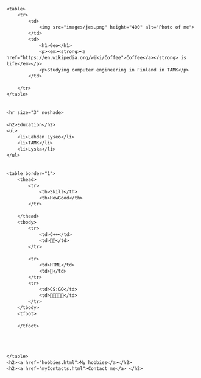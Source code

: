 
<html lang="en">

<head>
    <meta charset="UTF-8">
    <title>Geoculus's site</title>
</head>

<body>

    <table>
        <tr>
            <td>
                <img src="images/jes.png" height="400" alt="Photo of me">
            </td>
            <td>
                <h1>Geo</h1>
                <p><em><strong><a href="https://en.wikipedia.org/wiki/Coffee">Coffee</a></strong> is life</em></p>
                <p>Studying computer engineering in Finland in TAMK</p>
            </td>

        </tr>
    </table>
    
    
    <hr size="3" noshade>

    <h2>Education</h2>
    <ul>
        <li>Lahden Lyseo</li>
        <li>TAMK</li>
        <li>Lyska</li>
    </ul>
 

    <table border="1">
        <thead>
            <tr>
                <th>Skill</th>
                <th>HowGood</th>
            </tr>
            
        </thead>
        <tbody>
            <tr>
                <td>C++</td>
                <td>🌹🌹</td>
            </tr>
    
            <tr>
                <td>HTML</td>
                <td>🌹</td>
            </tr>
            <tr>
                <td>CS:GO</td>
                <td>🌹🌹🌹🌹🌹</td>
            </tr>
        </tbody>
        <tfoot>

        </tfoot>

        


    </table>
    <h2><a href="hobbies.html">My hobbies</a></h2>
    <h2><a href="myContacts.html">Contact me</a> </h2>
</body>

</html>
